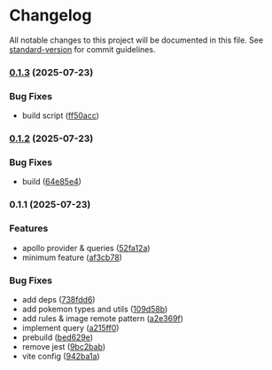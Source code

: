 # Changelog

All notable changes to this project will be documented in this file. See [standard-version](https://github.com/conventional-changelog/standard-version) for commit guidelines.

### [0.1.3](https://github.com/mamenesia/pokedex-graphql/compare/v0.1.2...v0.1.3) (2025-07-23)


### Bug Fixes

* build script ([ff50acc](https://github.com/mamenesia/pokedex-graphql/commit/ff50acc8b684c6f5c638e416af2ec1e22f8ae753))

### [0.1.2](https://github.com/mamenesia/pokedex-graphql/compare/v0.1.1...v0.1.2) (2025-07-23)


### Bug Fixes

* build ([64e85e4](https://github.com/mamenesia/pokedex-graphql/commit/64e85e436b62c544232d69c3f4410792f207586b))

### 0.1.1 (2025-07-23)


### Features

* apollo provider & queries ([52fa12a](https://github.com/mamenesia/pokedex-graphql/commit/52fa12a83ce24290a467c41914b15d5fd4901678))
* minimum feature ([af3cb78](https://github.com/mamenesia/pokedex-graphql/commit/af3cb787a0a02f01673ddf7f734ef0c27bc15e7a))


### Bug Fixes

* add deps ([738fdd6](https://github.com/mamenesia/pokedex-graphql/commit/738fdd6de9227604596333bb4423e42339a480c5))
* add pokemon types and utils ([109d58b](https://github.com/mamenesia/pokedex-graphql/commit/109d58b198a045a69c5ad66ce2e2ae09ba3dcbd1))
* add rules & image remote pattern ([a2e369f](https://github.com/mamenesia/pokedex-graphql/commit/a2e369f2362494d5e429350157be1977268328d3))
* implement query ([a215ff0](https://github.com/mamenesia/pokedex-graphql/commit/a215ff017ff5a5bc1a8dc4997ffa33e5adf98dc4))
* prebuild ([bed629e](https://github.com/mamenesia/pokedex-graphql/commit/bed629efce2babe6382db3ee80b205f1f6edb63f))
* remove jest ([9bc2bab](https://github.com/mamenesia/pokedex-graphql/commit/9bc2babd32506da6b4671c396d52d5ccaf5738c5))
* vite config ([942ba1a](https://github.com/mamenesia/pokedex-graphql/commit/942ba1a5cc57bc04988bf7df9641d1c8e7a8da98))
